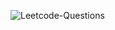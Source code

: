 ![Leetcode-Questions](https://github.com/user-attachments/assets/f38cd956-c46e-4d86-bf7b-d5d7a08e7229)
